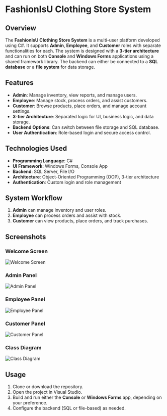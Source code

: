 # FashionIsU Clothing Store System

## Overview

The **FashionIsU Clothing Store System** is a multi-user platform developed using C#. It supports **Admin**, **Employee**, and **Customer** roles with separate functionalities for each. The system is designed with a **3-tier architecture** and can run on both **Console** and **Windows Forms** applications using a shared framework library. The backend can either be connected to a **SQL database** or a **file system** for data storage.

## Features

- **Admin**: Manage inventory, view reports, and manage users.
- **Employee**: Manage stock, process orders, and assist customers.
- **Customer**: Browse products, place orders, and manage account settings.
- **3-tier Architecture**: Separated logic for UI, business logic, and data storage.
- **Backend Options**: Can switch between file storage and SQL database.
- **User Authentication**: Role-based login and secure access control.

## Technologies Used

- **Programming Language**: C#
- **UI Framework**: Windows Forms, Console App
- **Backend**: SQL Server, File I/O
- **Architecture**: Object-Oriented Programming (OOP), 3-tier architecture
- **Authentication**: Custom login and role management

## System Workflow

1. **Admin** can manage inventory and user roles.
2. **Employee** can process orders and assist with stock.
3. **Customer** can view products, place orders, and track purchases.

## Screenshots

### Welcome Screen

![Welcome Screen](Images/welcome.jpg)

### Admin Panel

![Admin Panel](Images/admin.jpg)

### Employee Panel

![Employee Panel](Images/employee.jpg)

### Customer Panel

![Customer Panel](Images/customer.jpg)

### Class Diagram

![Class Diagram](Images/class.jpg)

## Usage

1. Clone or download the repository.
2. Open the project in Visual Studio.
3. Build and run either the **Console** or **Windows Forms** app, depending on your preference.
4. Configure the backend (SQL or file-based) as needed.
